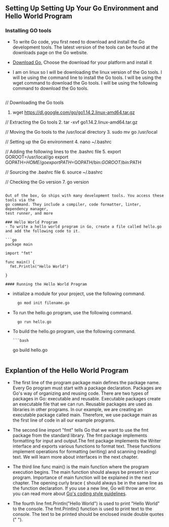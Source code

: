 ## Setting Up Setting Up Your Go Environment and Hello World Program

### Installing GO tools
- To write Go code, you first need to download and install the Go development tools.
  The latest version of the tools can be found at the downloads page on the Go website.

- [Download Go](https://golang.org/dl/), Choose the download for your platform and install it

- I am on linux so I will be downloading the linux version of the Go tools. I will be using the command line to install the Go tools. I will be using the wget command to download the Go tools. I will be using the following command to download the Go tools.

  ```bash

// Downloading the Go tools
  1. wget https://dl.google.com/go/go1.14.2.linux-amd64.tar.gz

// Extracting the Go tools
  2. tar -xvf go1.14.2.linux-amd64.tar.gz

// Moving the Go tools to the /usr/local directory
  3. sudo mv go /usr/local

// Setting up the Go environment
  4. nano ~/.bashrc

// Adding the following lines to the .bashrc file
5. export GOROOT=/usr/local/go
    export GOPATH=$HOME/go
    export PATH=$GOPATH/bin:$GOROOT/bin:$PATH

// Sourcing the .bashrc file
6. source ~/.bashrc

// Checking the Go version
7. go version
  ```

Out of the box, Go ships with many development tools. You access these tools via the
go command. They include a compiler, code formatter, linter, dependency manager,
test runner, and more

### Hello World Program
- To write a hello world program in Go, create a file called hello.go and add the following code to it.

  ```go
  package main

  import "fmt"

  func main() {
    fmt.Println("Hello World")

  }

  #### Running the Hello World Program

  ```
- initialize a module for your project, use the following command.

  ```bash
    go mod init filename.go
  ```
- To run the hello.go program, use the following command.

  ```bash
    go run hello.go
    ```
- To build the hello.go program, use the following command.
    
      ```bash
     go build hello.go
     ```
## Explantion of the Hello World Program
- The first line of the program package main defines the package name. Every Go program must start with a package declaration. Packages are Go's way of organizing and reusing code. There are two types of packages in Go: executable and reusable. Executable packages create an executable file that we can run. Reusable packages are used as libraries in other programs. In our example, we are creating an executable package called main. Therefore, we use package main as the first line of code in all our example programs.

- The second line import "fmt" tells Go that we want to use the fmt package from the standard library. The fmt package implements formatting for input and output.The fmt package implements the Writer interface and exports various functions to format text. These functions implement operations for formatting (writing) and scanning (reading) text. We will learn more about interfaces in the next chapter.

- The third line func main() is the main function where the program execution begins. The main function should always be present in your program. Importance of main function will be explained in the next chapter. The opening curly brace { should always be in the same line as the function declaration. If you use a new line, Go will throw an error. you can read more about [Go's coding style guidelines](https://golang.org/doc/effective_go.html#formatting).

- The fourth line fmt.Println("Hello World") is used to print "Hello World" to the console. The fmt.Println() function is used to print text to the console. The text to be printed should be enclosed inside double quotes (" ").






 